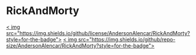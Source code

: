 # RickAndMorty

<a href="https://github.com/AndersonAlencar/RickAndMorty"> < img src="https://img.shields.io/github/license/AndersonAlencar/RickAndMorty?style=for-the-badge"></a>
<a href="https://github.com/AndersonAlencar/RickAndMorty">< img src="https://img.shields.io/github/repo-size/AndersonAlencar/RickAndMorty?style=for-the-badge"></a>
